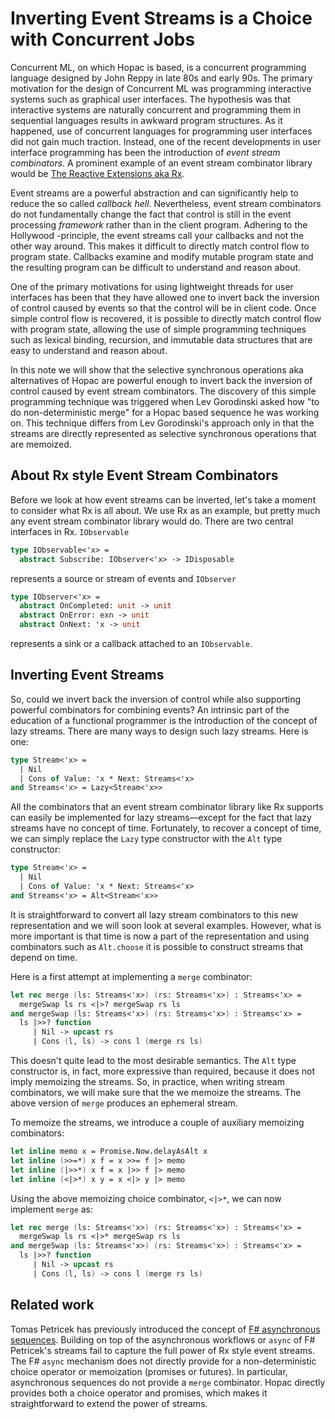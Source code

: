 # Inverting Event Streams is a Choice with Concurrent Jobs

Concurrent ML, on which Hopac is based, is a concurrent programming language
designed by John Reppy in late 80s and early 90s.  The primary motivation for
the design of Concurrent ML was programming interactive systems such as
graphical user interfaces.  The hypothesis was that interactive systems are
naturally concurrent and programming them in sequential languages results in
awkward program structures.  As it happened, use of concurrent languages for
programming user interfaces did not gain much traction.  Instead, one of the
recent developments in user interface programming has been the introduction of
*event stream combinators*.  A prominent example of an event stream combinator
library would be
[The Reactive Extensions aka Rx](http://msdn.microsoft.com/en-us/data/gg577609.aspx).

Event streams are a powerful abstraction and can significantly help to reduce
the so called *callback hell*.  Nevertheless, event stream combinators do not
fundamentally change the fact that control is still in the event processing
*framework* rather than in the client program.  Adhering to the Hollywood
-principle, the event streams call your callbacks and not the other way around.
This makes it difficult to directly match control flow to program state.
Callbacks examine and modify mutable program state and the resulting program can
be difficult to understand and reason about.

One of the primary motivations for using lightweight threads for user interfaces
has been that they have allowed one to invert back the inversion of control
caused by events so that the control will be in client code.  Once simple
control flow is recovered, it is possible to directly match control flow with
program state, allowing the use of simple programming techniques such as lexical
binding, recursion, and immutable data structures that are easy to understand
and reason about.

In this note we will show that the selective synchronous operations aka
alternatives of Hopac are powerful enough to invert back the inversion of
control caused by event stream combinators.  The discovery of this simple
programming technique was triggered when Lev Gorodinski asked how "to do
non-deterministic merge" for a Hopac based sequence he was working on.  This
technique differs from Lev Gorodinski's approach only in that the streams are
directly represented as selective synchronous operations that are memoized.

## About Rx style Event Stream Combinators

Before we look at how event streams can be inverted, let's take a moment to
consider what Rx is all about.  We use Rx as an example, but pretty much any
event stream combinator library would do.  There are two central interfaces in
Rx. `IObservable`

```fsharp
type IObservable<'x> =
  abstract Subscribe: IObserver<'x> -> IDisposable
```

represents a source or stream of events and `IObserver`

```fsharp
type IObserver<'x> =
  abstract OnCompleted: unit -> unit
  abstract OnError: exn -> unit
  abstract OnNext: 'x -> unit
```

represents a sink or a callback attached to an `IObservable`.



## Inverting Event Streams

So, could we invert back the inversion of control while also supporting powerful
combinators for combining events?  An intrinsic part of the education of a
functional programmer is the introduction of the concept of lazy streams.  There
are many ways to design such lazy streams.  Here is one:

```fsharp
type Stream<'x> =
  | Nil
  | Cons of Value: 'x * Next: Streams<'x>
and Streams<'x> = Lazy<Stream<'x>>
```

All the combinators that an event stream combinator library like Rx supports can
easily be implemented for lazy streams&mdash;except for the fact that lazy
streams have no concept of time.  Fortunately, to recover a concept of time, we
can simply replace the `Lazy` type constructor with the `Alt` type constructor:

```fsharp
type Stream<'x> =
  | Nil
  | Cons of Value: 'x * Next: Streams<'x>
and Streams<'x> = Alt<Stream<'x>>
```

It is straightforward to convert all lazy stream combinators to this new
representation and we will soon look at several examples.  However, what is more
important is that time is now a part of the representation and using combinators
such as `Alt.choose` it is possible to construct streams that depend on time.

Here is a first attempt at implementing a `merge` combinator:

```fsharp
let rec merge (ls: Streams<'x>) (rs: Streams<'x>) : Streams<'x> =
  mergeSwap ls rs <|>? mergeSwap rs ls
and mergeSwap (ls: Streams<'x>) (rs: Streams<'x>) : Streams<'x> =
  ls |>>? function
     | Nil -> upcast rs
     | Cons (l, ls) -> cons l (merge rs ls)
```

This doesn't quite lead to the most desirable semantics.  The `Alt` type
constructor is, in fact, more expressive than required, because it does not
imply memoizing the streams.  So, in practice, when writing stream combinators,
we will make sure that the we memoize the streams.  The above version of `merge`
produces an ephemeral stream.

To memoize the streams, we introduce a couple of auxiliary memoizing
combinators:

```fsharp
let inline memo x = Promise.Now.delayAsAlt x
let inline (>>=*) x f = x >>= f |> memo
let inline (|>>*) x f = x |>> f |> memo
let inline (<|>*) x y = x <|> y |> memo
```

Using the above memoizing choice combinator, `<|>*`, we can now implement
`merge` as:

```fsharp
let rec merge (ls: Streams<'x>) (rs: Streams<'x>) : Streams<'x> =
  mergeSwap ls rs <|>* mergeSwap rs ls
and mergeSwap (ls: Streams<'x>) (rs: Streams<'x>) : Streams<'x> =
  ls |>>? function
     | Nil -> upcast rs
     | Cons (l, ls) -> cons l (merge rs ls)
```




## Related work

Tomas Petricek has previously introduced the concept of
[F# asynchronous sequences](http://tomasp.net/blog/async-sequences.aspx/).
Building on top of the asynchronous workflows or `async` of F# Petricek's
streams fail to capture the full power of Rx style event streams.  The F#
`async` mechanism does not directly provide for a non-deterministic choice
operator or memoization (promises or futures).  In particular, asynchronous
sequences do not provide a `merge` combinator.  Hopac directly provides both a
choice operator and promises, which makes it straightforward to extend the power
of streams.
